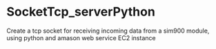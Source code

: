# SocketTcp_serverPython
Create a tcp socket for receiving incoming data from a sim900 module, using python and amason web service EC2 instance
